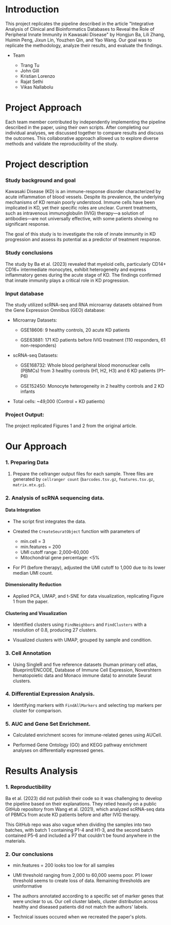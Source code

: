 # Introduction

This project replicates the pipeline described in the article "Integrative Analysis of Clinical and Bioinformatics Databases to Reveal the Role of Peripheral Innate Immunity in Kawasaki Disease" by Hongjun Ba, Lili Zhang, Huimin Peng, Jixun Lin, Youzhen Qin, and Yao Wang. Our goal was to replicate the methodology, analyze their results, and evaluate the findings.

* Team 

    * Trang Tu
    * John Gill
    * Kristian Lorenzo
    * Rajat Sethi
    * Vikas Nallabolu

# Project Approach

Each team member contributed by independently implementing the pipeline described in the paper, using their own scripts. After completing our individual analyses, we discussed together to compare results and discuss the outcomes. This collaborative approach allowed us to explore diverse methods and validate the reproducibility of the study.

# Project description

### Study background and goal

Kawasaki Disease (KD) is an immune-response disorder characterized by acute inflammation of blood vessels. Despite its prevalence, the underlying mechanisms of KD remain poorly understood. Immune cells have been implicated in KD, yet their specific roles are unclear. Current treatments, such as intravenous immunoglobulin (IVIG) therapy—a solution of antibodies—are not universally effective, with some patients showing no significant response.

The goal of this study is to investigate the role of innate immunity in KD progression and assess its potential as a predictor of treatment response.

### Study conclusions

The study by Ba et al. (2023) revealed that myeloid cells, particularly CD14+ CD16+ intermediate monocytes, exhibit heterogeneity and express inflammatory genes during the acute stage of KD. The findings confirmed that innate immunity plays a critical role in KD progression.

### Input database

The study utilized scRNA-seq and RNA microarray datasets obtained from the Gene Expression Omnibus (GEO) database:

* Microarray Datasets:

    * GSE18606: 9 healthy controls, 20 acute KD patients

    * GSE63881: 171 KD patients before IVIG treatment (110 responders, 61 non-responders)

* scRNA-seq Datasets:

    * GSE168732: Whole blood peripheral blood mononuclear cells (PBMCs) from 3 healthy controls (H1, H2, H3) and 6 KD patients (P1–P6)

    * GSE152450: Monocyte heterogeneity in 2 healthy controls and 2 KD infants

* Total cells: ~49,000 (Control + KD patients)

### Project Output: 

The project replicated Figures 1 and 2 from the original article.

# Our Approach

### 1. Preparing Data

1. Prepare the cellranger output files for each sample. Three files are generated by `cellranger count` (`barcodes.tsv.gz`, `features.tsv.gz`, `matrix.mtx.gz`). 

### 2. Analysis of scRNA sequencing data. 

#### Data Integration

* The script first integrates the data. 
    
* Created the `CreateSeuratObject` function with parameters of 

    * min.cell = 3
    * min.features = 200 
    * UMI cutoff range: 2,000–60,000
    * Mitochondrial gene percentage: <5%

 * For P1 (before therapy), adjusted the UMI cutoff to 1,000 due to its lower median UMI count. 

 #### Dimensionality Reduction

 * Applied PCA, UMAP, and t-SNE for data visualization, replicating Figure 1 from the paper.

#### Clustering and Visualization

* Identified clusters using `FindNeighbors` and `FindClusters` with a resolution of 0.8, producing 27 clusters.

* Visualized clusters with UMAP, grouped by sample and condition.

### 3. Cell Annotation

* Using SingleR and five reference datasets (human primary cell atlas, Blueprint/ENCODE, Database of Immune Cell Expression, Novershtern hematopoietic data and Monaco immune data) to annotate Seurat clusters. 

### 4. Differential Expression Analysis. 

 * Identifying markers with `FindAllMarkers` and selecting top markers per cluster for comparison. 

### 5. AUC and Gene Set Enrichment. 

* Calculated enrichment scores for immune-related genes using AUCell.

* Performed Gene Ontology (GO) and KEGG pathway enrichment analyses on differentially expressed genes.

# Results Analysis

### 1. Reproductibility 

Ba et al. (2023) did not publish their code so it was challenging to develop the pipeline based on their explanations. They relied heavily on a public GitHub repository from Wang et al. (2021), which analyzed scRNA-seq data of PBMCs from acute KD patients before and after IVIG therapy. 

This GitHub repo was also vague when dividing the samples into two batches, with batch 1 containing P1-4 and H1-3, and the second batch contained P5-6 and included a P7 that couldn't be found anywhere in the materials. 

### 2. Our conclusions

* min.features = 200 looks too low for all samples

* UMI threshold ranging from 2,000 to 60,000 seems poor. P1 lower threshold seems to create loss of data. Remaining thresholds are uninformative

* The authors annotated according to a specific set of marker genes that were unclear to us. Our cell cluster labels, cluster distribution across healthy and diseased patients did not match the authors' labels. 

* Technical issues occured when we recreated the paper's plots.









    

